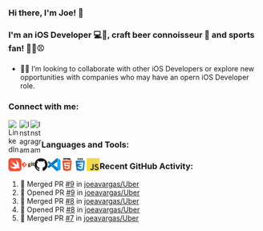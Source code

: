 ### Hi there, I'm Joe! 👋


### I'm an iOS Developer 💻📲, craft beer connoisseur 🍺 and sports fan! 🏀🏈⚾️

- 👋🏼 I’m looking to collaborate with other iOS Developers or explore new opportunities with companies who may have an opern iOS Developer role. 

### Connect with me:

[<img align="left" alt="LinkedIn" width="22px" src="https://cdn.jsdelivr.net/npm/simple-icons@v3/icons/linkedin.svg" />][linkedin]
[<img align="left" alt="Instagram" width="22px" src="https://cdn.jsdelivr.net/npm/simple-icons@v3/icons/twitter.svg" />][twitter]
[<img align="left" alt="Instagram" width="22px" src="https://cdn.jsdelivr.net/npm/simple-icons@v3/icons/instagram.svg" />][instagram]

<br />

### Languages and Tools:

<img align="left" alt="Swift" width="26px" src="https://raw.githubusercontent.com/github/explore/78df643247d429f6cc873026c0622819ad797942/topics/swift/swift.png" />
<img align="left" alt="Git" width="26px" src="https://raw.githubusercontent.com/github/explore/80688e429a7d4ef2fca1e82350fe8e3517d3494d/topics/git/git.png" />
<img align="left" alt="GitHub" width="26px" src="https://raw.githubusercontent.com/github/explore/78df643247d429f6cc873026c0622819ad797942/topics/github/github.png" />
<img align="left" alt="Visual Studio Code" width="26px" src="https://raw.githubusercontent.com/github/explore/80688e429a7d4ef2fca1e82350fe8e3517d3494d/topics/visual-studio-code/visual-studio-code.png" />
<img align="left" alt="HTML5" width="26px" src="https://raw.githubusercontent.com/github/explore/80688e429a7d4ef2fca1e82350fe8e3517d3494d/topics/html/html.png" />
<img align="left" alt="CSS3" width="26px" src="https://raw.githubusercontent.com/github/explore/80688e429a7d4ef2fca1e82350fe8e3517d3494d/topics/css/css.png" />
<img align="left" alt="JavaScript" width="26px" src="https://raw.githubusercontent.com/github/explore/80688e429a7d4ef2fca1e82350fe8e3517d3494d/topics/javascript/javascript.png" />

### Recent GitHub Activity:
<!--START_SECTION:activity-->
1. 🎉 Merged PR [#9](https://github.com/joeavargas/Uber/pull/9) in [joeavargas/Uber](https://github.com/joeavargas/Uber)
2. 💪 Opened PR [#9](https://github.com/joeavargas/Uber/pull/9) in [joeavargas/Uber](https://github.com/joeavargas/Uber)
3. 🎉 Merged PR [#8](https://github.com/joeavargas/Uber/pull/8) in [joeavargas/Uber](https://github.com/joeavargas/Uber)
4. 💪 Opened PR [#8](https://github.com/joeavargas/Uber/pull/8) in [joeavargas/Uber](https://github.com/joeavargas/Uber)
5. 🎉 Merged PR [#7](https://github.com/joeavargas/Uber/pull/7) in [joeavargas/Uber](https://github.com/joeavargas/Uber)
<!--END_SECTION:activity-->

[Devslopes iOS Academy]: [https://devslopes.com/]
[Uber]: [https://github.com/joeavargas/Uber]
[website]: https://joeavargas.medium.com/
[twitter]: https://twitter.com/joeavargas
[instagram]: https://instagram.com/jvargas84
[linkedin]: https://www.linkedin.com/in/joeavargas_/



